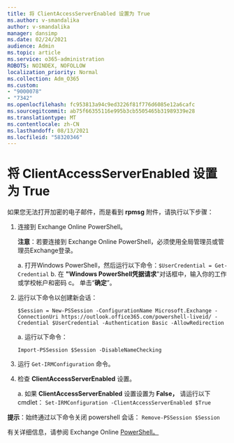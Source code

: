 ```yaml
---
title: 将 ClientAccessServerEnabled 设置为 True
ms.author: v-smandalika
author: v-smandalika
manager: dansimp
ms.date: 02/24/2021
audience: Admin
ms.topic: article
ms.service: o365-administration
ROBOTS: NOINDEX, NOFOLLOW
localization_priority: Normal
ms.collection: Adm_O365
ms.custom:
- "9000078"
- "7342"
ms.openlocfilehash: fc953813a94c9ed3226f81f776d6085e12a6cafc
ms.sourcegitcommit: ab75f66355116e995b3cb5505465b31989339e28
ms.translationtype: MT
ms.contentlocale: zh-CN
ms.lasthandoff: 08/13/2021
ms.locfileid: "58320346"
---
```

# <a name="set-clientaccessserverenabled-to-true"></a>将 ClientAccessServerEnabled 设置为 True

如果您无法打开加密的电子邮件，而是看到 **rpmsg** 附件，请执行以下步骤：

1. 连接到 Exchange Online PowerShell。

    **注意**：若要连接到 Exchange Online PowerShell，必须使用全局管理员或管理员Exchange登录。

   a. 打开Windows PowerShell，然后运行以下命令：`$UserCredential = Get-Credential`
   b. 在 **"Windows PowerShell凭据请求**"对话框中，输入你的工作或学校帐户和密码 c。 单击“**确定**”。 

2. 运行以下命令以创建新会话：

    `$Session = New-PSSession -ConfigurationName Microsoft.Exchange -ConnectionUri https://outlook.office365.com/powershell-liveid/ -Credential $UserCredential -Authentication Basic -AllowRedirection`

    a. 运行以下命令：
    
    `Import-PSSession $Session -DisableNameChecking`

3. 运行 `Get-IRMConfiguration` 命令。

4. 检查 **ClientAccessServerEnabled** 设置。 

    a. 如果 **ClientAccessServerEnabled** 设置设置为 **False，** 请运行以下 cmdlet： `Set-IRMConfiguration -ClientAccessServerEnabled $True`

**提示**：始终通过以下命令关闭 powershell 会话： `Remove-PSSession $Session`

有关详细信息，请参阅 Exchange Online [PowerShell。](https://docs.microsoft.com/powershell/exchange/connect-to-exchange-online-powershell)


